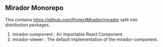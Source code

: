 ## Mirador Monorepo

This contains https://github.com/ProjectMirador/mirador split into distribution packages.

1. mirador-component : An importable React Component.
2. mirador-viewer : The default implementation of the mirador-component.

